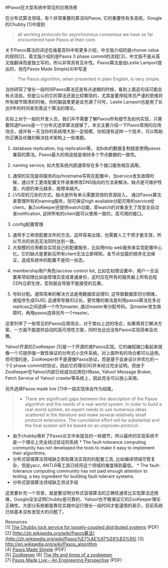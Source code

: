 #Paxos在大型系统中常见的应用场景

在分布式算法领域，有个非常重要的算法叫Paxos, 它的重要性有多高呢，Google的Chubby [1]中提到

>all working protocols for asynchronous consensus we have so far encountered have Paxos at their core.

关于Paxos算法的详述在维基百科中有更多介绍，中文版介绍的是choose value的规则[2]，英文版介绍的是Paxos 3 phase commit的流程[3]，中文版不是从英文版翻译而是独立写的，所以非常具有互补性。Paxos算法是由Leslie Lamport提出的，他在Paxos Made Simple[4]中写道

>The Paxos algorithm, when presented in plain English, is very simple.

当你研究了很长一段时间Paxos算法还是有点迷糊的时候，看到上面这句话可能会有点沮丧。但是公认的它的算法还是比较繁琐的，尤其是要用程序员严谨的思维将所有细节理清的时候，你的脑袋里更是会充满了问号。Leslie Lamport也是用了长达9年的时间来完善这个算法的理论。

实际上对于一般的开发人员，我们并不需要了解Paxos所有细节及如何实现，只需要知道Paxos是一个分布式选举算法就够了。本文主要介绍一下Paxos常用的应用场合，或许有一天当你的系统增大到一定规模，你知道有这样一个技术，可以帮助你正确及优雅的解决技术架构上一些难题。

1. database replication, log replication等， 如bdb的数据复制就是使用paxos兼容的算法。Paxos最大的用途就是保持多个节点数据的一致性。

2. naming service, 如大型系统内部通常存在多个接口服务相互调用。
1) 通常的实现是将服务的ip/hostname写死在配置中，当service发生故障时候，通过手工更改配置文件或者修改DNS指向的方法来解决。缺点是可维护性差，内部的单元越多，故障率越大。
2) LVS双机冗余的方式，缺点是所有单元需要双倍的资源投入。
通过Paxos算法来管理所有的naming服务，则可保证high available分配可用的service给client。象ZooKeeper还提供watch功能，即watch的对象发生了改变会自动发notification, 这样所有的client就可以使用一致的，高可用的接口。

3. config配置管理
1) 通常手工修改配置文件的方法，这样容易出错，也需要人工干预才能生效，所以节点的状态无法同时达到一致。
2) 大规模的应用都会实现自己的配置服务，比如用http web服务来实现配置中心化。它的缺点是更新后所有client无法立即得知，各节点加载的顺序无法保证，造成系统中的配置不是同一状态。

4. membership用户角色/access control list, 比如在权限设置中，用户一旦设置某项权限比如由管理员变成普通身份，这时应在所有的服务器上所有远程CDN立即生效，否则就会导致不能接受的后果。

5. 号码分配。通常简单的解决方法是用数据库自增ID, 这导致数据库切分困难，或程序生成GUID, 这通常导致ID过长。更优雅的做法是利用paxos算法在多台replicas之间选择一个作为master, 通过master来分配号码。当master发生故障时，再用paxos选择另外一个master。

这里列举了一些常见的Paxos应用场合，对于类似上述的场合，如果用其它解决方案，一方面不能提供自动的高可用性方案，同时也远远没有Paxos实现简单及优雅。

Yahoo!开源的ZooKeeper [5]是一个开源的类Paxos实现。它的编程接口看起来很像一个可提供强一致性保证的分布式小文件系统。对上面所有的场合都可以适用。但可惜的是，ZooKeeper并不是遵循Paxos协议，而是基于自身设计并优化的一个2 phase commit的协议，因此它的理论[6]并未经过完全证明。但由于ZooKeeper在Yahoo!内部已经成功应用在HBase, Yahoo! Message Broker, Fetch Service of Yahoo! crawler等系统上，因此完全可以放心采用。

另外选择Paxos made live [7]中一段实现体会作为结尾。

>*  There are significant gaps between the description of the Paxos algorithm and the needs of a real-world system. In order to build a real-world system, an expert needs to use numerous ideas scattered in the literature and make several relatively small protocol extensions. The cumulative effort will be substantial and the final system will be based on an unproven protocol.
* 由于chubby填补了Paxos论文中未提及的一些细节，所以最终的实现系统不是一个理论上完全经过验证的系统 * The fault-tolerance computing community has not developed the tools to make it easy to implement their algorithms.
* 分布式容错算法领域缺乏帮助算法实现的的配套工具, 比如编译领域尽管复杂，但是yacc, ANTLR等工具已经将这个领域的难度降到最低。 * The fault-tolerance computing community has not paid enough attention to testing, a key ingredient for building fault-tolerant systems.
* 分布式容错算法领域缺乏测试手段


这里要补充一个背景，就是要证明分布式容错算法的正确性通常比实现算法还困难，Google没法证明Chubby是可靠的，Yahoo!也不敢保证它的ZooKeeper理论正确性。大部分系统都是靠在实践中运行很长一段时间才能谨慎的表示，目前系统已经基本没有发现大的问题了。

Resources  
[1] [The Chubby lock service for loosely-coupled distributed systems](http://labs.google.com/papers/chubby-osdi06.pdf) (PDF)  
[2] [http://zh.wikipedia.org/wiki/Paxos算法](http://zh.wikipedia.org/wiki/Paxos%E7%AE%97%E6%B3%95) 
[3] http://en.wikipedia.org/wiki/Paxos_algorithm    
[4] [Paxos Made Simple](http://research.microsoft.com/en-us/um/people/lamport/pubs/paxos-simple.pdf) (PDF)  
[5] [ZooKeeper](http://hadoop.apache.org/zookeeper/)
[6] [The life and times of a zookeeper](http://portal.acm.org/citation.cfm?id=1583991.1584007)  
[7] [Paxos Made Live – An Engineering Perspective](http://labs.google.com/papers/paxos_made_live.pdf) (PDF)